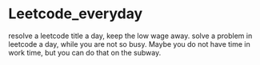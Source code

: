 # Leetcode_everyday
resolve a leetcode title a day, keep the low wage away.
solve a problem in leetcode a day, while you are not so busy. Maybe you do not have time in work time, but you can do that on the subway.
